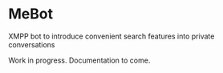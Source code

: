 # MeBot
XMPP bot to introduce convenient search features into private conversations

Work in progress. Documentation to come.
